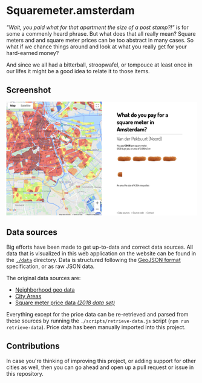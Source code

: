 # Squaremeter.amsterdam

_"Wait, you paid what for that apartment the size of a post stamp?!"_ is for some a commenly heard phrase. But what does that all really mean? Square meters and and square meter prices can be too abstract in many cases. So what if we chance things around and look at what you really get for your hard-earned money? 

And since we all had a bitterball, stroopwafel, or tompouce at least once in our lifes it might be a good idea to relate it to those items.

## Screenshot
![Application screenshot](./assets/readme/screenshot.png)

## Data sources
Big efforts have been made to get up-to-data and correct data sources. All data that is visualized in this web application on the website can be found in the [`./data`](https://github.com/SvanBoxel/squaremeter.amsterdam/tree/master/data) directory. Data is structured following the [GeoJSON format](https://geojson.org/) specification, or as raw JSON data. 

The original data sources are: 
- [Neighborhood geo data](https://claircitydata.cbs.nl/dataset/districts-and-neighbourhoods-amsterdam/resource/d02c5f12-1cfa-4d7c-91d3-41af8e4ed634)
- [City Areas](https://maps.amsterdam.nl/open_geodata/?k=202)
- [Square meter price data _(2018 data set)_](https://maps.amsterdam.nl/woningwaarde/?LANG=en)

Everything except for the price data can be re-retrieved and parsed from these sources by running the `./scripts/retrieve-data.js` script (`npm run retrieve-data`). Price data has been manually imported into this project.

## Contributions
In case you're thinking of improving this project, or adding support for other cities as well, then you can go ahead and open up a pull request or issue in this repository. 
